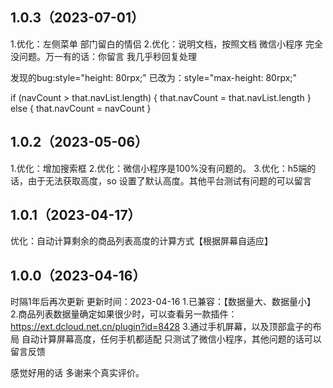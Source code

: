 ## 1.0.3（2023-07-01）
1.优化：左侧菜单 部门留白的情侣
2.优化：说明文档，按照文档 微信小程序 完全没问题。万一有的话：你留言 我几乎秒回复处理

发现的bug:style="height: 80rpx;" 已改为：style="max-height: 80rpx;"

if (navCount > that.navList.length) {
	that.navCount = that.navList.length
} else {
	that.navCount = navCount
}
## 1.0.2（2023-05-06）
1.优化：增加搜索框
2.优化：微信小程序是100%没有问题的。
3.优化：h5端的话，由于无法获取高度，so 设置了默认高度。其他平台测试有问题的可以留言
## 1.0.1（2023-04-17）
优化：自动计算剩余的商品列表高度的计算方式【根据屏幕自适应】
## 1.0.0（2023-04-16）
时隔1年后再次更新  更新时间：2023-04-16
1.已兼容：【数据量大、数据量小】
2.商品列表数据量确定如果很少时，可以查看另一款插件：https://ext.dcloud.net.cn/plugin?id=8428
3.通过手机屏幕，以及顶部盒子的布局 自动计算屏幕高度，任何手机都适配
只测试了微信小程序，其他问题的话可以留言反馈   

感觉好用的话 多谢来个真实评价。

